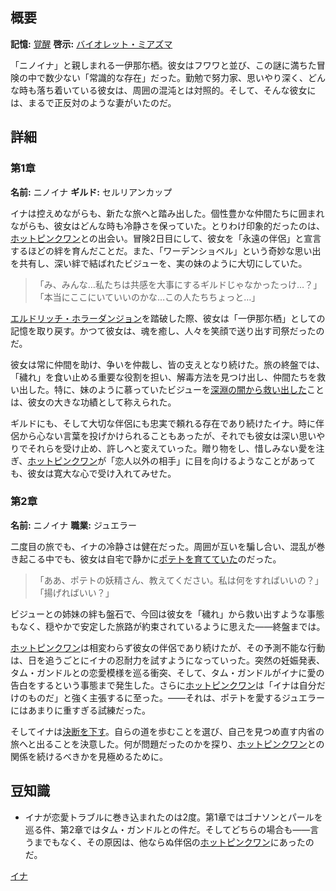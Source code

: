 <!-- title: ニノイナ -->
<!-- quote: ポテト…ポ・テ・ト。 -->
<!-- chapters: -1 -->
<!-- images: (イナのチャプター1プロフィール), (シオリと共に啓示を発動するイナ), (リコレクション - 一伊那尓栖), (イナのチャプター2プロフィール), (チャプター2エンディングのイナ) -->
<!-- model: false -->

## 概要

**記憶:** [覚醒](https://youtu.be/QE5Ow4L1Zt8)
**啓示:** [バイオレット・ミアズマ](#entry:violet-miasma-entry)

「ニノイナ」と親しまれる一伊那尓栖。彼女はフワワと並び、この謎に満ちた冒険の中で数少ない「常識的な存在」だった。勤勉で努力家、思いやり深く、どんな時も落ち着いている彼女は、周囲の混沌とは対照的。そして、そんな彼女には、まるで正反対のような妻がいたのだ。

## 詳細

### 第1章

**名前:** ニノイナ
**ギルド:** セルリアンカップ

イナは控えめながらも、新たな旅へと踏み出した。個性豊かな仲間たちに囲まれながらも、彼女はどんな時も冷静さを保っていた。とりわけ印象的だったのは、[ホットピンクワン](#entry:irys-entry)との出会い。冒険2日目にして、彼女を「永遠の伴侶」と宣言するほどの絆を育んだことだ。また、「ワーデンショベル」という奇妙な思い出を共有し、深い絆で結ばれたビジューを、実の妹のように大切にしていた。

> 「み、みんな…私たちは共感を大事にするギルドじゃなかったっけ…？」
> 「本当にここにいていいのかな…この人たちちょっと…」

[エルドリッチ・ホラーダンジョン](#entry:eldritch-horror-dungeon-entry)を踏破した際、彼女は「一伊那尓栖」としての記憶を取り戻す。かつて彼女は、魂を癒し、人々を笑顔で送り出す司祭だったのだ。

彼女は常に仲間を助け、争いを仲裁し、皆の支えとなり続けた。旅の終盤では、「穢れ」を食い止める重要な役割を担い、解毒方法を見つけ出し、仲間たちを救い出した。特に、妹のように慕っていたビジューを[深淵の闇から救い出した](https://www.youtube.com/live/NdWqpuyH0Zg?feature=shared&t=4490)ことは、彼女の大きな功績として称えられた。

ギルドにも、そして大切な伴侶にも忠実で頼れる存在であり続けたイナ。時に伴侶から心ない言葉を投げかけられることもあったが、それでも彼女は深い思いやりでそれらを受け止め、許しへと変えていった。贈り物をし、惜しみない愛を注ぎ、[ホットピンクワン](#entry:irys-entry)が「恋人以外の相手」に目を向けるようなことがあっても、彼女は寛大な心で受け入れてみせた。

### 第2章

**名前:** ニノイナ
**職業:** ジュエラー

二度目の旅でも、イナの冷静さは健在だった。周囲が互いを騙し合い、混乱が巻き起こる中でも、彼女は自宅で静かに[ポテトを育てていた](https://www.youtube.com/live/BkJIFGhpKIY?si=TOOasp2g_o_oVHFp&t=6891)のだった。

> 「ああ、ポテトの妖精さん、教えてください。私は何をすればいいの？」
> 「揚げればいい？」

ビジューとの姉妹の絆も盤石で、今回は彼女を「穢れ」から救い出すような事態もなく、穏やかで安定した旅路が約束されているように思えた――終盤までは。

[ホットピンクワン](#entry:irys-entry)は相変わらず彼女の伴侶であり続けたが、その予測不能な行動は、日を追うごとにイナの忍耐力を試すようになっていった。突然の妊娠発表、タム・ガンドルとの恋愛模様を巡る衝突、そして、タム・ガンドルがイナに愛の告白をするという事態まで発生した。さらに[ホットピンクワン](#entry:irys-entry)は「イナは自分だけのものだ」と強く主張するに至った。――それは、ポテトを愛するジュエラーにはあまりに重すぎる試練だった。

そしてイナは[決断を下す](https://www.youtube.com/live/PoM6ETBlOVY?t=723)。自らの道を歩むことを選び、自己を見つめ直す内省の旅へと出ることを決意した。何が問題だったのかを探り、[ホットピンクワン](#entry:irys-entry)との関係を続けるべきかを見極めるために。

## 豆知識

- イナが恋愛トラブルに巻き込まれたのは2度。第1章ではゴナソンとパールを巡る件、第2章ではタム・ガンドルとの件だ。そしてどちらの場合も――言うまでもなく、その原因は、他ならぬ伴侶の[ホットピンクワン](#entry:irys-entry)にあったのだ。

[イナ](#easter:easter-ina)

